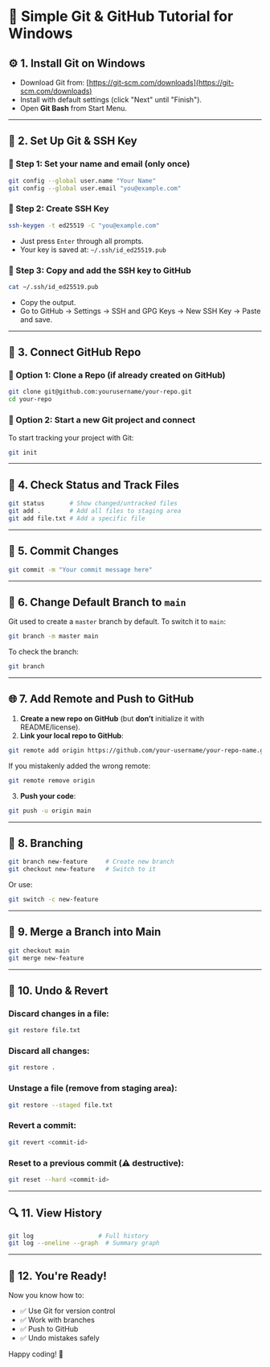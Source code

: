 # 🧠 Simple Git & GitHub Tutorial for Windows

## ⚙️ 1. Install Git on Windows
- Download Git from: [https://git-scm.com/downloads](https://git-scm.com/downloads)
- Install with default settings (click "Next" until "Finish").
- Open **Git Bash** from Start Menu.

---

## 🔐 2. Set Up Git & SSH Key

### 📌 Step 1: Set your name and email (only once)
```bash
git config --global user.name "Your Name"
git config --global user.email "you@example.com"
```

### 📌 Step 2: Create SSH Key
```bash
ssh-keygen -t ed25519 -C "you@example.com"
```
- Just press `Enter` through all prompts.
- Your key is saved at: `~/.ssh/id_ed25519.pub`

### 📌 Step 3: Copy and add the SSH key to GitHub
```bash
cat ~/.ssh/id_ed25519.pub
```
- Copy the output.
- Go to GitHub → Settings → SSH and GPG Keys → New SSH Key → Paste and save.

---

## 🐙 3. Connect GitHub Repo

### 📌 Option 1: Clone a Repo (if already created on GitHub)
```bash
git clone git@github.com:yourusername/your-repo.git
cd your-repo
```

### 📌 Option 2: Start a new Git project and connect

To start tracking your project with Git:

```bash
git init
```

---

## 📂 4. Check Status and Track Files

```bash
git status       # Show changed/untracked files
git add .        # Add all files to staging area
git add file.txt # Add a specific file
```

---

## 💾 5. Commit Changes

```bash
git commit -m "Your commit message here"
```

---

## 🔄 6. Change Default Branch to `main`

Git used to create a `master` branch by default. To switch it to `main`:

```bash
git branch -m master main
```

To check the branch:

```bash
git branch
```

---

## 🌐 7. Add Remote and Push to GitHub

1. **Create a new repo on GitHub** (but **don’t** initialize it with README/license).
2. **Link your local repo to GitHub**:

```bash
git remote add origin https://github.com/your-username/your-repo-name.git
```

If you mistakenly added the wrong remote:

```bash
git remote remove origin
```

3. **Push your code**:

```bash
git push -u origin main
```

---

## 🌳 8. Branching

```bash
git branch new-feature     # Create new branch
git checkout new-feature   # Switch to it
```

Or use:

```bash
git switch -c new-feature
```

---

## 🚀 9. Merge a Branch into Main

```bash
git checkout main
git merge new-feature
```

---

## 🔁 10. Undo & Revert

### Discard changes in a file:

```bash
git restore file.txt
```

### Discard all changes:

```bash
git restore .
```

### Unstage a file (remove from staging area):

```bash
git restore --staged file.txt
```

### Revert a commit:

```bash
git revert <commit-id>
```

### Reset to a previous commit (⚠️ destructive):

```bash
git reset --hard <commit-id>
```

---

## 🔍 11. View History

```bash
git log                  # Full history
git log --oneline --graph  # Summary graph
```

---

## 🙌 12. You're Ready!

Now you know how to:
- ✅ Use Git for version control
- ✅ Work with branches
- ✅ Push to GitHub
- ✅ Undo mistakes safely

Happy coding! 🚀
